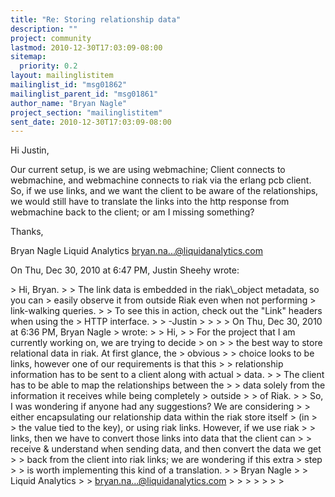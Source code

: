 ```yaml
---
title: "Re: Storing relationship data"
description: ""
project: community
lastmod: 2010-12-30T17:03:09-08:00
sitemap:
  priority: 0.2
layout: mailinglistitem
mailinglist_id: "msg01862"
mailinglist_parent_id: "msg01861"
author_name: "Bryan Nagle"
project_section: "mailinglistitem"
sent_date: 2010-12-30T17:03:09-08:00
---
```



Hi Justin,

Our current setup, is we are using webmachine; Client connects to
webmachine, and webmachine connects to riak via the erlang pcb client. So,
if we use links, and we want the client to be aware of the relationships, we
would still have to translate the links into the http response from
webmachine back to the client; or am I missing something?

Thanks,

Bryan Nagle
Liquid Analytics
bryan.na...@liquidanalytics.com


On Thu, Dec 30, 2010 at 6:47 PM, Justin Sheehy  wrote:

&gt; Hi, Bryan.
&gt;
&gt; The link data is embedded in the riak\\_object metadata, so you can
&gt; easily observe it from outside Riak even when not performing
&gt; link-walking queries.
&gt;
&gt; To see this in action, check out the "Link" headers when using the
&gt; HTTP interface.
&gt;
&gt; -Justin
&gt;
&gt;
&gt;
&gt; On Thu, Dec 30, 2010 at 6:36 PM, Bryan Nagle
&gt;  wrote:
&gt; &gt; Hi,
&gt; &gt; For the project that I am currently working on, we are trying to decide
&gt; on
&gt; &gt; the best way to store relational data in riak. At first glance, the
&gt; obvious
&gt; &gt; choice looks to be links, however one of our requirements is that this
&gt; &gt; relationship information has to be sent to a client along with actual
&gt; data.
&gt; &gt; The client has to be able to map the relationships between the
&gt; &gt; data solely from the information it receives while being completely
&gt; outside
&gt; &gt; of Riak.
&gt; &gt; So, I was wondering if anyone had any suggestions? We are considering
&gt; &gt; either encapsulating our relationship data within the riak store itself
&gt; (in
&gt; &gt; the value tied to the key), or using riak links. However, if we use riak
&gt; &gt; links, then we have to convert those links into data that the client can
&gt; &gt; receive & understand when sending data, and then convert the data we get
&gt; &gt; back from the client into riak links; we are wondering if this extra
&gt; step
&gt; &gt; is worth implementing this kind of a translation.
&gt; &gt; Bryan Nagle
&gt; &gt; Liquid Analytics
&gt; &gt; bryan.na...@liquidanalytics.com
&gt; &gt;
&gt; &gt;
&gt; &gt;
&gt;
